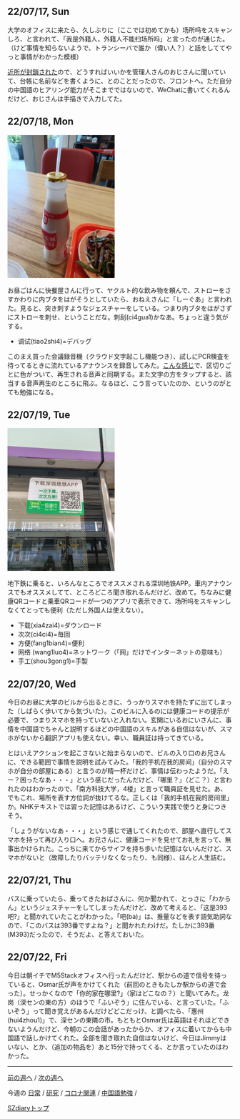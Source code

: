 ## 22/07/17, Sun

大学のオフィスに来たら、久しぶりに（ここでは初めてかも）场所吗をスキャンしろ、と言われて、「我是外籍人，外籍人不能扫场所吗」と言ったのが通じた。（けど事情を知らないようで、トランシーバで誰か（偉い人？）と話をしててやっと事情がわかった模様）

[近所が封鎖された](https://github.com/akita11/SZdiary/blob/main/diary/covid19/2207-3.md#220717-sun)ので、どうすればいいかを管理人さんのおじさんに聞いていて、台帳に名前などを書くように、とのことだったので、フロントへ。ただ自分の中国語のヒアリング能力がそこまでではないので、WeChatに書いてくれるんだけど、おじさんは手描きで入力してた。


## 22/07/18, Mon

<img src="https://github.com/akita11/SZdiary/blob/main/diary/photo/2022-07-18_13.57.05.jpg" width="240px">

お昼ごはんに快餐屋さんに行って、ヤクルト的な飲み物を頼んで、ストローをさすかわりに内ブタをはがそうとしていたら、おねえさんに「しーぐあ」と言われた。見ると、突き刺すようなジェスチャーをしている。つまり内ブタをはがさずにストローを刺せ、ということだな。刺刮(ci4gua1)かなあ。ちょっと違う気がする。

- 调试(tiao2shi4)=デバッグ

このまえ買った会議録音機（クラウド文字起こし機能つき）、試しにPCR検査を待ってるときに流れているアナウンスを録音してみた。[こんな感じ](https://github.com/akita11/SZdiary/blob/main/diary/photo/2022-07-18_17.39.53.mp4)で、区切りごとに色がついて、再生される音声と同期する。また文字の方をタップすると、該当する音声再生のところに飛ぶ。なるほど、こう言っていたのか、というのがとても勉強になる。


## 22/07/19, Tue

<img src="https://github.com/akita11/SZdiary/blob/main/diary/photo/2022-07-19_12.32.48.jpg" width="240px">

地下鉄に乗ると、いろんなところでオススメされる深圳地铁APP。車内アナウンスでもオススメしてて、ところどころ聞き取れるんだけど、改めて。ちなみに健康QRコードと乗車QRコードが一つのアプリで表示できて、场所吗をスキャンしなくてとっても便利（ただし外国人は使えない）。

- 下载(xia4zai4)=ダウンロード
- 次次(ci4ci4)=毎回
- 方便(fang1bian4)=便利
- 网络 (wang1luo4)=ネットワーク（「网」だけでインターネットの意味も）
- 手工(shou3gong1)=手製


## 22/07/20, Wed

今日のお昼に大学のビルから出るときに、うっかりスマホを持たずに出てしまった（しばらく歩いてから気づいた）。このビルに入るのには健康コードの提示が必要で、つまりスマホを持っていないと入れない。玄関にいるおにいさんに、事情を中国語でちゃんと説明するほどの中国語のスキルがある自信はないが、スマホがないから翻訳アプリも使えない。幸い、職員証は持ってきている。

とはいえアクションを起こさないと始まらないので、ビルの入り口のお兄さんに、できる範囲で事情を説明を試みてみた。「我的手机在我的房间」（自分のスマホが自分の部屋にある）と言うのが精一杯だけど、事情は伝わったようだ。「えー？困ったなあ・・・」という感じだったんだけど、「哪里？」（どこ？）と言われたのはわかったので、「南方科技大学，4楼」と言って職員証を見せた。あ、でもこれ、場所を表す方位詞が抜けてるな。正しくは「我的手机在我的房间里」か。NHKテキストでは習った記憶はあるけど、こういう実践で使うと身につきそう。

「しょうがないなあ・・・」という感じで通してくれたので、部屋へ直行してスマホを持って再び入り口へ。お兄さんに、健康コードを見せてお礼を言って、無事出かけられた。こっちに来てからサイフを持ち歩いた記憶はないんだけど、スマホがないと（故障したりバッテリなくなったり、も同様）、ほんと人生詰む。


## 22/07/21, Thu

バスに乗っていたら、乗ってきたおばさんに、何か聞かれて、とっさに「わからん」というジェスチャーをしてしまったんだけど、改めて考えると、「这是393吧?」と聞かれていたことがわかった。「吧(ba)」は、推量などを表す語気助詞なので、「このバスは393番ですよね？」と聞かれたわけだ。たしかに393番(M393)だったので、そうだよ、と答えておいた。


## 22/07/22, Fri

今日は朝イチでM5Stackオフィスへ行ったんだけど、駅からの道で信号を待っていると、Osmar氏が声をかけてくれた（前回のときもたしか駅からの道で会った）。せっかくなので「你的家在哪里?」（家はどこなの？）と聞いてみた。龙岗（深センの東の方）のほうで「ふいぞう」に住んでいる、と言っていた。「ふいぞう」って聞き覚えがあるんだけどどこだっけ、と調べたら、「惠州(hui4zhou1)」で、深センの東隣の市。もともとOsmar氏は英語はそれほどできないようんだけど、今朝のこの会話があったからか、オフィスに着いてからも中国語で話しかけてくれた。全部を聞き取れた自信はないけど、今日はJimmyはいない、とか、（追加の物品を）あと15分で持ってくる、とか言っていたのはわかった。


***

[前の週へ](2207-2.md) /
[次の週へ](2207-4.md)

今週の
[日常](../diary/2207-3.md) /
[研究](../research/2207-3.md) /
[コロナ関連](../covid19/2207-3.md) / 
[中国語勉強](../chinese/2207-3.md) / 

[SZdiaryトップ](../../README.md)
